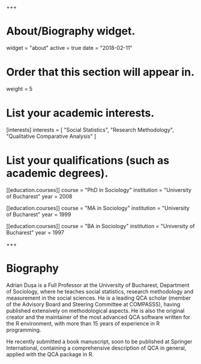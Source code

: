 +++
# About/Biography widget.
widget = "about"
active = true
date = "2018-02-11"

# Order that this section will appear in.
weight = 5

# List your academic interests.
[interests]
  interests = [
    "Social Statistics",
    "Research Methodology",
    "Qualitative Comparative Analysis"
  ]

# List your qualifications (such as academic degrees).
[[education.courses]]
  course = "PhD in Sociology"
  institution = "University of Bucharest"
  year = 2008

[[education.courses]]
  course = "MA in Sociology"
  institution = "University of Bucharest"
  year = 1999

[[education.courses]]
  course = "BA in Sociology"
  institution = "University of Bucharest"
  year = 1997
 
+++

# Biography

Adrian Dușa is a Full Professor at the University of Bucharest, Department of Sociology, where he teaches social statistics, research methodology and measurement in the social sciences. He is a leading QCA scholar (member of the Advisory Board and Steering Committee at COMPASSS), having published extensively on methodological aspects. He is also the original creator and the maintainer of the most advanced QCA software written for the R environment, with more than 15 years of experience in R programming.

He recently submitted a book manuscript, soon to be published at Springer International, containing a comprehensive description of QCA in general, applied with the QCA package in R.
